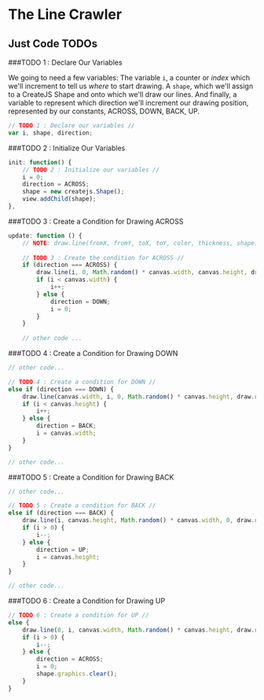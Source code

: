 The Line Crawler
===

## Just Code TODOs

###TODO 1 : Declare Our Variables

We going to need a few variables: The variable `i`, a counter or _index_ which we'll increment to tell us _where_ to start drawing.  A `shape`, which we'll assign to a CreateJS Shape and onto which we'll draw our lines.  And finally, a variable to represent which direction we'll increment our drawing position, represented by our constants, ACROSS, DOWN, BACK, UP.

````javascript
// TODO 1 : Declare our variables //
var i, shape, direction;
````
###TODO 2 : Initialize Our Variables

````javascript
init: function() {
    // TODO 2 : Initialize our variables //
    i = 0;
    direction = ACROSS;
    shape = new createjs.Shape();
    view.addChild(shape);
},
````

###TODO 3 : Create a Condition for Drawing ACROSS

````javascript
update: function () {
    // NOTE: draw.line(fromX, fromY, toX, toY, color, thickness, shape);
    
    // TODO 3 : Create the condition for ACROSS //
    if (direction === ACROSS) {
        draw.line(i, 0, Math.random() * canvas.width, canvas.height, draw.randomColor(25, 200, 255, .4), 7, shape);
        if (i < canvas.width) {
            i++;
        } else {
            direction = DOWN;
            i = 0;
        }            
    }
    
    // other code ...
````

###TODO 4 : Create a Condition for Drawing DOWN

````javascript
// other code...

// TODO 4 : Create a condition for DOWN //
else if (direction === DOWN) {
    draw.line(canvas.width, i, 0, Math.random() * canvas.height, draw.randomColor(50, 255, 255, .3), 7, shape);
    if (i < canvas.height) {
        i++;
    } else {
        direction = BACK;
        i = canvas.width;
    }
}

// other code...
````

###TODO 5 : Create a Condition for Drawing BACK

````javascript
// other code...

// TODO 5 : Create a condition for BACK //
else if (direction === BACK) {
    draw.line(i, canvas.height, Math.random() * canvas.width, 0, draw.randomColor(50, 200, 255, .2), 7, shape);
    if (i > 0) {
        i--;
    } else {
        direction = UP;
        i = canvas.height;
    }
}

// other code...
````

###TODO 6 : Create a Condition for Drawing UP

````javascript
// TODO 6 : Create a condition for UP //
else {
    draw.line(0, i, canvas.width, Math.random() * canvas.height, draw.randomColor(50, 255, 200, .4), 7, shape);
    if (i > 0) {
        i--;
    } else {
        direction = ACROSS;
        i = 0;
        shape.graphics.clear();
    }
}
````